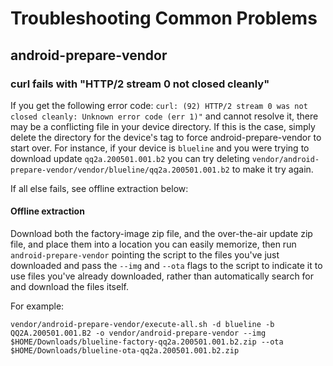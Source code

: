 # Troubleshooting Common Problems

## android-prepare-vendor

### curl fails with "HTTP/2 stream 0 not closed cleanly"
If you get the following error code: `curl: (92) HTTP/2 stream 0 was not closed cleanly: Unknown error code (err 1)"` and cannot resolve it, there may be a conflicting file in your device directory. If this is the case, simply delete the directory for the device's tag to force android-prepare-vendor to start over. For instance, if your device is `blueline` and you were trying to download update `qq2a.200501.001.b2` you can try deleting `vendor/android-prepare-vendor/vendor/blueline/qq2a.200501.001.b2` to make it try again.

If all else fails, see offline extraction below:

#### Offline extraction
Download both the factory-image zip file, and the over-the-air update zip file, and place them into a location you can easily memorize, then run `android-prepare-vendor` pointing the script to the files you've just downloaded and pass the `--img` and `--ota` flags to the script to indicate it to use files you've already downloaded, rather than automatically search for and download the files itself.

For example: 
```
vendor/android-prepare-vendor/execute-all.sh -d blueline -b QQ2A.200501.001.B2 -o vendor/android-prepare-vendor --img $HOME/Downloads/blueline-factory-qq2a.200501.001.b2.zip --ota $HOME/Downloads/blueline-ota-qq2a.200501.001.b2.zip
```
